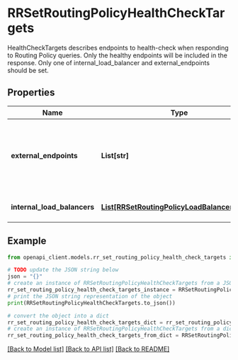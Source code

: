 # RRSetRoutingPolicyHealthCheckTargets

HealthCheckTargets describes endpoints to health-check when responding to Routing Policy queries. Only the healthy endpoints will be included in the response. Only one of internal_load_balancer and external_endpoints should be set.

## Properties

Name | Type | Description | Notes
------------ | ------------- | ------------- | -------------
**external_endpoints** | **List[str]** | The Internet IP addresses to be health checked. The format matches the format of ResourceRecordSet.rrdata as defined in RFC 1035 (section 5) and RFC 1034 (section 3.6.1) | [optional] 
**internal_load_balancers** | [**List[RRSetRoutingPolicyLoadBalancerTarget]**](RRSetRoutingPolicyLoadBalancerTarget.md) | Configuration for internal load balancers to be health checked. | [optional] 

## Example

```python
from openapi_client.models.rr_set_routing_policy_health_check_targets import RRSetRoutingPolicyHealthCheckTargets

# TODO update the JSON string below
json = "{}"
# create an instance of RRSetRoutingPolicyHealthCheckTargets from a JSON string
rr_set_routing_policy_health_check_targets_instance = RRSetRoutingPolicyHealthCheckTargets.from_json(json)
# print the JSON string representation of the object
print(RRSetRoutingPolicyHealthCheckTargets.to_json())

# convert the object into a dict
rr_set_routing_policy_health_check_targets_dict = rr_set_routing_policy_health_check_targets_instance.to_dict()
# create an instance of RRSetRoutingPolicyHealthCheckTargets from a dict
rr_set_routing_policy_health_check_targets_from_dict = RRSetRoutingPolicyHealthCheckTargets.from_dict(rr_set_routing_policy_health_check_targets_dict)
```
[[Back to Model list]](../README.md#documentation-for-models) [[Back to API list]](../README.md#documentation-for-api-endpoints) [[Back to README]](../README.md)


